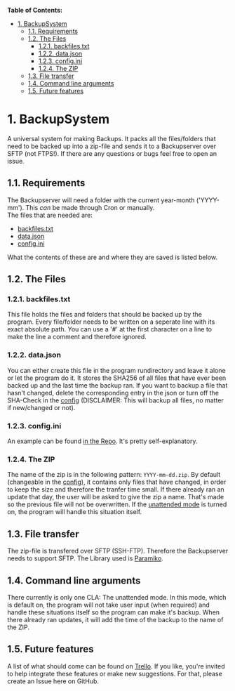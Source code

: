 **Table of Contents:**
- [1. BackupSystem](#1-backupsystem)
  - [1.1. Requirements](#11-requirements)
  - [1.2. The Files](#12-the-files)
    - [1.2.1. backfiles.txt](#121-backfilestxt)
    - [1.2.2. data.json](#122-datajson)
    - [1.2.3. config.ini](#123-configini)
    - [1.2.4. The ZIP](#124-the-zip)
  - [1.3. File transfer](#13-file-transfer)
  - [1.4. Command line arguments](#14-command-line-arguments)
  - [1.5. Future features](#15-future-features)
# 1. BackupSystem
A universal system for making Backups. It packs all the files/folders that need to be backed up into a zip-file and sends it to a Backupserver over SFTP (not FTPS!). If there are any questions or bugs feel free to open an issue.

## 1.1. Requirements
The Backupserver will need a folder with the current year-month ('YYYY-mm'). This _can_ be made through Cron or manually.  
The files that are needed are:  
- [backfiles.txt](#121-backfilestxt)
- [data.json](#122-datajson)
- [config.ini](#123-configini)

What the contents of these are and where they are saved is listed below.  

## 1.2. The Files
### 1.2.1. backfiles.txt
This file holds the files and folders that should be backed up by the program. Every file/folder needs to be written on a seperate line with its exact absolute path. You can use a '#' at the first character on a line to make the line a comment and therefore ignored.

### 1.2.2. data.json
You can either create this file in the program rundirectory and leave it alone or let the program do it. It stores the SHA256 of all files that have ever been backed up and the last time the backup ran. If you want to backup a file that hasn't changed, delete the corresponding entry in the json or turn off the SHA-Check in the [config](#123-configini) (DISCLAIMER: This will backup all files, no matter if new/changed or not).  

### 1.2.3. config.ini
An example can be found [in the Repo](config.ini). It's pretty self-explanatory.

### 1.2.4. The ZIP
The name of the zip is in the following pattern: `YYYY-mm-dd.zip`. By default (changeable in the [config](#123-configini)), it contains only files that have changed, in order to keep the size and therefore the tranfer time small. If there already ran an update that day, the user will be asked to give the zip a name. That's made so the previous file will not be overwritten. If the [unattended mode](#14-command-line-arguments) is turned on, the program will handle this situation itself.
## 1.3. File transfer
The zip-file is transfered over SFTP (SSH-FTP). Therefore the Backupserver needs to support SFTP. The Library used is [Paramiko](https://www.paramiko.org/ "Paramiko Website").

## 1.4. Command line arguments  
There currently is only one CLA: The unattended mode. In this mode, which is default on, the program will not take user input (when required) and handle these situations itself so the program can make it's backup. When there already ran updates, it will add the time of the backup to the name of the ZIP.

## 1.5. Future features  
A list of what should come can be found on [Trello](https://trello.com/b/MbPKL9sD/backupsystem). If you like, you're invited to help integrate these features or make new suggestions. For that, please create an Issue here on GitHub.
